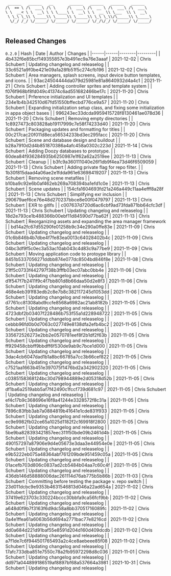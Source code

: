```
 ______   ______   __       ______   ______   ______   ______    
/\  == \ /\  ___\ /\ \     /\  ___\ /\  __ \ /\  ___\ /\  ___\   
\ \  __< \ \  __\ \ \ \____\ \  __\ \ \  __ \\ \___  \\ \  __\   
 \ \_\ \_\\ \_____\\ \_____\\ \_____\\ \_\ \_\\/\_____\\ \_____\ 
  \/_/ /_/ \/_____/ \/_____/ \/_____/ \/_/\/_/ \/_____/ \/_____/ 
                                                                 
```


## Released Changes

`0.2.0`
| Hash | Date | Author | Changes |
|------|------|--------|---------|
| 4b432f6e85bcf149355857e3b491ec9a76e3aaaf | 2021-12-02 | Chris Schubert | Updating changelog and releaselog |
| 33c6521a9f0be421e09a1a28fb51f5c274cfb196 | 2021-12-02 | Chris Schubert | Area managers, splash screens, input device button templates, and icons. |
| 93ac24504444da079d25981e81a8640932d4a4c1 | 2021-11-21 | Chris Schubert | Adding controller sprites and template system |
| f076f968bf8fd049c41374c6ad551682466be17c | 2021-11-20 | Chris Schubert | Prference initialization and UI templates |
| 234e1b4b342510d67fd51550bffecbd776ce9a57 | 2021-11-20 | Chris Schubert | Expanding initialization setup class, and fixing some initialization in appa object bases |
| 996243ec33dcda9959415728f8130461ae078d36 | 2021-11-20 | Chris Schubert | Removing empty directories |
| 1c8927473c803828ab19117999c7e58f74233d40 | 2021-11-20 | Chris Schubert | Packaging updates and formatting for titles |
| 00c217cac20f011d8eca56534233bd3ec295facc | 2021-11-20 | Chris Schubert | Scene and database design and buildout |
| b28a7910d2d4b851870386a4afc458a0302c223d | 2021-11-14 | Chris Schubert | Adding Doozy databases to prototype. |
| 60dea84f936284935b6250987e1f62a62a2519ee | 2021-11-13 | Chris Schubert | Cleanup |
| b3fc9a360111040e26f1db9f4ea73d46f6509059 | 2021-11-13 | Chris Schubert | Adding private flag for repo filter. |
| 1b30f815daad4a06ae2e1fdda961e63698419207 | 2021-11-13 | Chris Schubert | Removing scene metafiles |
| b10ba9c92e6b0af462eb269a708394ba1efd1c0e | 2021-11-13 | Chris Schubert | Scene updates |
| 154cfa1604693fd21a246a449c11aa4efff8a28f | 2021-11-13 | Chris Schubert | Simplifying exr inclusion |
| 290679aef6ce76e48d270237bbce8e00f0479797 | 2021-11-13 | Chris Schubert | EXR to gitlfs |
| c007637d720d6ac6cbf9ad73fda871bb64cfc3df | 2021-11-13 | Chris Schubert | Updating changelog and releaselog |
| 18d2e793ce1b488366b00ebf11d84590d77ba62f | 2021-11-13 | Chris Schubert | Reorganizing assets and expanding the area manager framework |
| bd14a2fc67d55290fe01258b9c34e290a0ffe83e | 2021-11-09 | Chris Schubert | Updating changelog and releaselog |
| 01c6b846b4b7dbe4f7fe83ea0013c64028402b4c | 2021-11-09 | Chris Schubert | Updating changelog and releaselog |
| 04bc3df9f5c0ec3a53ac10ab043c4d83c9a77be9 | 2021-11-09 | Chris Schubert | Moving application code to protoype library |
| 8451b5337056271ddbb874e077dc8504bd846f8e | 2021-11-08 | Chris Schubert | Updating changelog and releaselog |
| 21ff5c0733f442797f38b3fffb03ec07abc0bb4e | 2021-11-06 | Chris Schubert | Updating changelog and releaselog |
| d1f547f7b2411f9c4f7bb801d8b66daa50d2e8f3 | 2021-11-06 | Chris Schubert | Updating changelog and releaselog |
| 468e4eb391f83edb2c8e7b8c382117245d1053dd | 2021-11-06 | Chris Schubert | Updating changelog and releaselog |
| d7761cc81308abd9ccfe8568a6982ac21ab8182b | 2021-11-05 | Chris Schubert | Updating changelog and releaselog |
| 4723dbf2b03407f228486b753f55a1d228948722 | 2021-11-05 | Chris Schubert | Updating changelog and releaselog |
| cebbb96fd0b0d7063c027749e8138dfa2efb4bc2 | 2021-11-05 | Chris Schubert | Updating changelog and releaselog |
| 335672526273e2bb2e0570781eef8f2b1df2f63b | 2021-11-05 | Chris Schubert | Updating changelog and releaselog |
| ff929458cbbff9bbdff6f530de9ab9c7bce1d000 | 2021-11-05 | Chris Schubert | Updating changelog and releaselog |
| 3dac4cb6047dad1b1a8bc66785a7cc3b66cef822 | 2021-11-05 | Chris Schubert | Updating changelog and releaselog |
| c7521aa1663b451e397075f1476bd2a342902320 | 2021-11-05 | Chris Schubert | Updating changelog and releaselog |
| c0385158368124bc30d798944889e2d05318d52b | 2021-11-05 | Chris Schubert | Updating changelog and releaselog |
| df1ba6a2519abb5af7f42490c1fccf739d681c97 | 2021-11-05 | Chris Schubert | Updating changelog and releaselog |
| ef4c17b9c368696e16f8a41244e3328572f8c31a | 2021-11-05 | Chris Schubert | Updating changelog and releaselog |
| 7896c83fbb3ab7a0884819b41641e1cde831f933 | 2021-11-05 | Chris Schubert | Updating changelog and releaselog |
| ec9e9982fb02ce65a1025d1182f2c169918f2800 | 2021-11-05 | Chris Schubert | Updating changelog and releaselog |
| 5be9ba828393421857eec311f50bde09b2461d4b | 2021-11-05 | Chris Schubert | Updating changelog and releaselog |
| 490157297a87906e9d4e05673e3daa3e44954e0e | 2021-11-05 | Chris Schubert | Updating changelog and releaselog |
| e9b5222eb075a48364abf761209bde951459c05a | 2021-11-05 | Chris Schubert | Updating changelog and releaselog |
| 01acefb703d806c0837ad2cb5484b04aa7c60c4f | 2021-11-05 | Chris Schubert | Updating changelog and releaselog |
| 436db146d58888006dac261114d76ab775b5b86b | 2021-11-03 | Chris Schubert | Committing before testing the package v. repo switch |
| 23d011dcbc9e9353b4631546813d046a22ad654a | 2021-11-02 | Chris Schubert | Updating changelog and releaselog |
| 37419e623703c330224bccc30bbfa9ca56fcf9bb | 2021-11-02 | Chris Schubert | Updating changelog and releaselog |
| a648d0f9b7f3163f6d9dc58a8bb37051716089fc | 2021-11-02 | Chris Schubert | Updating changelog and releaselog |
| 0a4e1ffea61a6063b56d694a2771bac77e8216cd | 2021-11-02 | Chris Schubert | Updating changelog and releaselog |
| dd0a684d221d91baf55e8591d204d160d409dcdb | 2021-11-02 | Chris Schubert | Updating changelog and releaselog |
| a7f1de7c6f944501765493a2c4ce8aebeee85f08 | 2021-11-02 | Chris Schubert | Updating changelog and releaselog |
| 17afc733dba851e7550c78a2fb95972298d8c036 | 2021-11-01 | Chris Schubert | Updating changelog and releaselog |
| dd971a044899186519af8897bf68a537664a3981 | 2021-10-31 | Chris Schubert | Updating changelog and releaselog |
